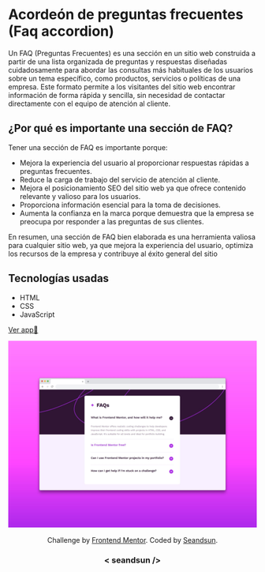 # Acordeón de preguntas frecuentes (Faq accordion)

Un FAQ (Preguntas Frecuentes) es una sección en un sitio web construida a partir de una lista organizada de preguntas y respuestas diseñadas cuidadosamente para abordar las consultas más habituales de los usuarios sobre un tema específico, como productos, servicios o políticas de una empresa. Este formato permite a los visitantes del sitio web encontrar información de forma rápida y sencilla, sin necesidad de contactar directamente con el equipo de atención al cliente.

## ¿Por qué es importante una sección de FAQ?

Tener una sección de FAQ es importante porque:

- Mejora la experiencia del usuario al proporcionar respuestas rápidas a preguntas frecuentes.
- Reduce la carga de trabajo del servicio de atención al cliente.
- Mejora el posicionamiento SEO del sitio web ya que ofrece contenido relevante y valioso para los usuarios.
- Proporciona información esencial para la toma de decisiones.
- Aumenta la confianza en la marca porque demuestra que la empresa se preocupa por responder a las preguntas de sus clientes.

En resumen, una sección de FAQ bien elaborada es una herramienta valiosa para cualquier sitio web, ya que mejora la experiencia del usuario, optimiza los recursos de la empresa y contribuye al éxito general del sitio


## Tecnologías usadas

- HTML
- CSS
- JavaScript

[Ver app🔗](https://seandsun.github.io/monorepo-zero-html-css-js/01-faq-accordion-main/)

![faq accordion img demo](./assets/images/faq-accordion-img.jpg)

<div align="center">
  Challenge by <a href="https://www.frontendmentor.io?ref=challenge" target="_blank">Frontend Mentor</a>. 
  Coded by <a href="https://github.com/seandsun">Seandsun</a>.
</div>

 <h3 align="center">< seandsun /></h3>